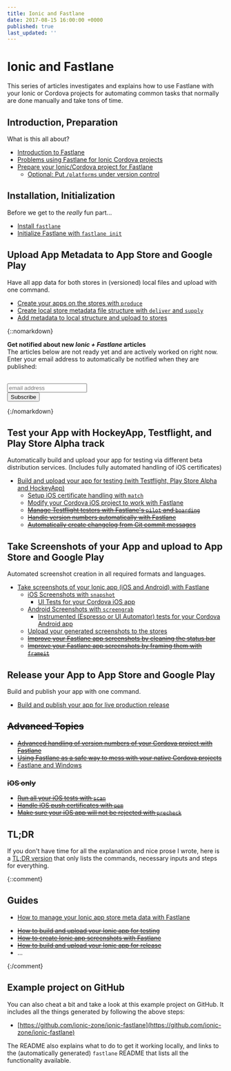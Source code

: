 ```yaml
---
title: Ionic and Fastlane
date: 2017-08-15 16:00:00 +0000
published: true
last_updated: ''
---
```

# Ionic and Fastlane

This series of articles investigates and explains how to use Fastlane with your Ionic or Cordova projects for automating common tasks that normally are done manually and take tons of time.

## Introduction, Preparation

What is this all about?

- [Introduction to Fastlane](fastlane/introduction-to-fastlane.md)
- [Problems using Fastlane for Ionic Cordova projects](fastlane/problems-with-using-fastlane-for-ionic.md)
- [Prepare your Ionic/Cordova project for Fastlane](fastlane/prepare-your-ionic-project-for-fastlane.md)
  - [Optional: Put `/platforms` under version control](fastlane/put-platforms-under-version-control.md)

## Installation, Initialization

Before we get to the _really_ fun part...

- [Install `fastlane`](fastlane/install-fastlane.md)
- [Initialize Fastlane with `fastlane init`](fastlane/initialize-fastlane-for-your-cordova-ios-and-android-apps.md)

## Upload App Metadata to App Store and Google Play

Have all app data for both stores in (versioned) local files and upload with one command.

- [Create your apps on the stores with `produce`](fastlane/create-your-remote-app-with-fastlane.md)
- [Create local store metadata file structure with `deliver` and `supply`](fastlane/create-local-file-structure.md)
- [Add metadata to local structure and upload to stores](fastlane/add-metadata-and-upload.md)


{::nomarkdown}
<div id="update-box">

  <strong>Get notified about new <em>Ionic + Fastlane</em> articles</strong><br>
  The articles below are not ready yet and are actively worked on right now. Enter your email address to automatically be notified when they are published:<br>
  <br>

<!-- Begin MailChimp Signup Form -->
<link href="//cdn-images.mailchimp.com/embedcode/horizontal-slim-10_7.css" rel="stylesheet" type="text/css">
<style type="text/css">
  #mc_embed_signup{ clear:left; font:14px Helvetica,Arial,sans-serif; width:100%;}
</style>
<div id="mc_embed_signup">
  <form action="//zone.us16.list-manage.com/subscribe/post?u=343ee35d12246a68f6310af0c&amp;id=b0d2853531" method="post" id="mc-embedded-subscribe-form" name="mc-embedded-subscribe-form" class="validate" target="_blank" novalidate>
    <div id="mc_embed_signup_scroll">
      <input type="email" value="" name="EMAIL" class="email" id="mce-EMAIL" placeholder="email address" required>
        <!-- real people should not fill this in and expect good things - do not remove this or risk form bot signups-->
      <div style="position: absolute; left: -5000px;" aria-hidden="true"><input type="text" name="b_343ee35d12246a68f6310af0c_b0d2853531" tabindex="-1" value=""></div>
      <div class="clear"><input type="submit" value="Subscribe" name="subscribe" id="mc-embedded-subscribe" class="button"></div>
    </div>
  </form>
</div>
<!--End mc_embed_signup-->

</div>
{:/nomarkdown}

<div id="future-content">

## Test your App with HockeyApp, Testflight, and Play Store Alpha track

Automatically build and upload your app for testing via different beta distribution services. (Includes fully automated handling of iOS certificates)

- [Build and upload your app for testing (with Testflight, Play Store Alpha and HockeyApp)](fastlane/build-and-upload-for-testing)
   * [Setup iOS certificate handling with `match`](fastlane/setup-ios-certificate-handling)
   * [Modify your Cordova iOS project to work with Fastlane](fastlane/modify-cordova-ios-project-for-fastlane)
   * ~~[Manage Testflight testers with Fastlane's `pilot` and `boarding`](fastlane/manage-testflight-testers-with-fastlane)~~
   * ~~[Handle version numbers automatically with Fastlane](fastlane/handle-version-numbers-automatically-with-fastlane)~~
   * ~~[Automatically create changelog from Git commit messages](fastlane/automatically-create-changelogs-from-git-commit-messages)~~

## Take Screenshots of your App and upload to App Store and Google Play

Automated screenshot creation in all required formats and languages.

- [Take screenshots of your Ionic app (iOS and Android) with Fastlane](fastlane/take-screenshots-of-your-ionic-app-ios-ad-android-with-fastlane)
   * [iOS Screenshots with `snapshot`](fastlane/ios-screenshots-with-snapshot)
     * [UI Tests for your Cordova iOS app ](fastlane/uitest-for-cordova-apps)
   * [Android Screenshots with `screengrab`](fastlane/android-screenshots-with-screengrab)
     * [Instrumented (Espresso or UI Automator) tests for your Cordova Android app](fastlane/instrumented-espresso-or-ui-automator-tests-for-android-cordova-apps)
   * [Upload your generated screenshots to the stores](fastlane/upload-generated-screenshots)
   * ~~[Improve your Fastlane app screenshots by cleaning the status bar](fastlane/improve-generated-screenshots-by-cleaning-status-bar)~~
   * ~~[Improve your Fastlane app screenshots by framing them with `frameit`](fastlane/improve-screenshots-by-framing-them)~~

## Release your App to App Store and Google Play

Build and publish your app with one command.

- [Build and publish your app for live production release](fastlane/build-and-upload-for-release)

## ~~Advanced Topics~~
- ~~[Advanced handling of version numbers of your Cordova project with Fastlane](fastlane/advanced-handling-of-version-numbers-with-fastlane)~~
- ~~[Using Fastlane as a safe way to mess with your native Cordova projects](fastlane/mess-with-your-native-cordova-projects-with-fastlane)~~
- [Fastlane and Windows](fastlane/fastlane-and-windows)

### ~~iOS only~~
- ~~[Run all your iOS tests with `scan`](fastlane/run-all-your-tests-with-scan)~~
- ~~[Handle iOS push certificates with `pem`](fastlane/handle-ios-push-certificates-with-fastlane)~~
- ~~[Make sure your iOS app will not be rejected with `precheck`](fastlane/check-your-ios-metadata-with-precheck)~~

</div>

## TL;DR
If you don't have time for all the explanation and nice prose I wrote, here is a [TL;DR version](fastlane/TLDR) that only lists the commands, necessary inputs and steps for everything.

{::comment}
## Guides
- [How to manage your Ionic app store meta data with Fastlane](TODO)

<div id="future-content">

- ~~[How to build and upload your Ionic app for testing](TODO)~~
- ~~[How to create Ionic app screenshots with Fastlane](TODO)~~
- ~~[How to build and upload your Ionic app for release](TODO)~~
- ...

</div>
{:/comment}

## Example project on GitHub

You can also cheat a bit and take a look at this example project on GitHub. It includes all the things generated by following the above steps:

- [https://github.com/ionic-zone/ionic-fastlane](https://github.com/ionic-zone/ionic-fastlane)

The README also explains what to do to get it working locally, and links to the (automatically generated) `fastlane` README that lists all the functionality available.